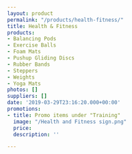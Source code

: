```yaml
---
layout: product
permalink: "/products/health-fitness/"
title: Health & Fitness
products:
- Balancing Pods
- Exercise Balls
- Foam Mats
- Pushup Gliding Discs
- Rubber Bands
- Steppers
- Weights
- Yoga Mats
photos: []
suppliers: []
date: '2019-03-29T23:16:20.000+00:00'
promotions:
- title: Promo items under "Training"
  image: "/Health and Fitness sign.png"
  price: 
  description: ''

---
```

